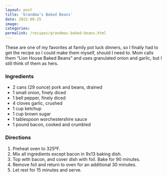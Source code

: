 ```yaml
---
layout: post
title: 'Grandma’s Baked Beans'
date: 2022-09-25
image:
categories:
permalink: /recipes/grandmas-baked-beans.html
---
```


These are one of my favorites at family pot luck dinners, so I finally had to get the recipe so I could make them myself, should I need to. Mom calls them “Lion House Baked Beans” and uses granulated onion and garlic, but I still think of them as hers.

### Ingredients

- 2 cans (29 ounce) pork and beans, drained
- 1 small onion, finely diced
- 1 bell pepper, finely diced
- 4 cloves garlic, crushed
- 1 cup ketchup
- 1 cup brown sugar
- 1 tablespoon worchestershire sauce
- 1 pound bacon, cooked and crumbled

### Directions

1. Preheat oven to 325ºF.
2. Mix all ingredients except bacon in 9x13 baking dish.
3. Top with bacon, and cover dish with foil. Bake for 90 minutes.
4. Remove foil and return to oven for an additional 30 minutes.
5. Let rest for 15 minutes and serve.
